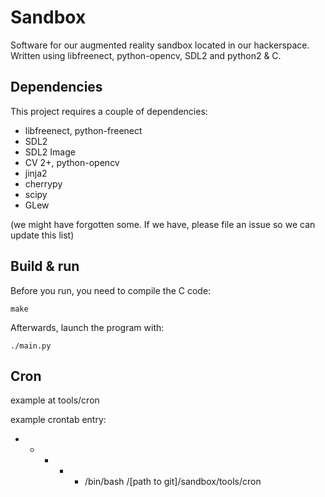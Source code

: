 # Sandbox

Software for our augmented reality sandbox located in our hackerspace.
Written using libfreenect, python-opencv, SDL2 and python2 & C.

## Dependencies

This project requires a couple of dependencies:

- libfreenect, python-freenect
- SDL2
- SDL2 Image
- CV 2+, python-opencv
- jinja2
- cherrypy
- scipy
- GLew

(we might have forgotten some. If we have, please file an issue so we can
update this list)

## Build & run

Before you run, you need to compile the C code:

```
make
```

Afterwards, launch the program with:
```
./main.py
```

## Cron

example at tools/cron

example crontab entry:

* * * * * /bin/bash /[path to git]/sandbox/tools/cron

